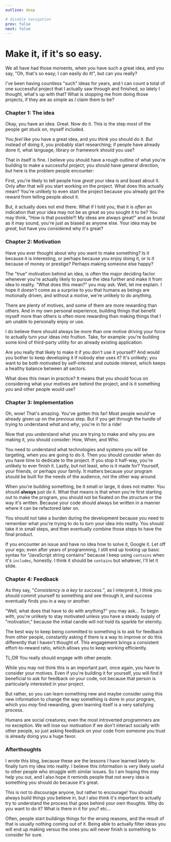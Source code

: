 ```yaml
---
outline: deep

# disable navigation
prev: false
next: false
---
```


# Make it, if it's so easy.

We all have had those moments, when you have such a great idea, and you say, "Oh, that's so easy; I can easily do it!", but can you really?

I've been having countless "such" ideas for years, and I can count a total of one successful project that I actually saw through and finished, so lately I thought, what's up with that? What is stopping me from doing those projects, if they are as simple as *I* claim them to be?

### Chapter 1: The idea

Okay, you have an idea. Great. Now do it. This is the step *most* of the people get stuck on, myself included.

You *feel* like you have a great idea, and you *think* you should do it. But instead of doing it, you probably start researching; if people have already done it, what language, library or framework should you use?

That in itself is fine. I believe you should have a rough outline of what you're building to make a successful project; you should have general direction, *but* here is the problem people encounter:

First, you're likely to tell people how *great* your idea is and boast about it. Only after that will you start working on the project. What does this actually mean? You're unlikely to even start the project because you already got the reward from telling people about it.

But, it actually does not end there. What if I told you, that it is *often* an indication that your idea may not be as great as you sought it to be? You may think, "How is that possible?! My ideas are always great!" and as brutal as it may sound, you're just as biased as anyone else. Your idea may be *great*, but have you considered why it's great?

### Chapter 2: Motivation

Have you ever thought about why you want to make something? Is it because it is interesting, or perhaps because you enjoy doing it, or is it because of money or prestige? Perhaps making someone else happy?

The "true" motivation behind an idea, is often the major deciding factor whenever you're actually likely to pursue the idea further and make it from idea to reality. "What does this mean?" you may ask. Well, let me explain. I hope it doesn't come as a surprise to you that humans as beings are motionally driven, and without a *motive*, we're unlikely to do anything.

There are plenty of motives, and some of them are more rewarding than others. And in my own personal experience, building things that benefit myself more than others is often more rewarding than making things that I am unable to personally enjoy or use.

I do believe there should always be more than one motive driving your force to actually turn your ideas into fruition. Take, for example: you're building some kind of third-party utility for an already existing application. 

Are you really that likely to make it if you don't use it yourself? And would you bother to keep developing it if nobody else uses it? It's unlikely; you want to be both motivated by self-interest and outside interest, which keeps a healthy balance between all sectors.

What does this mean in practice? It means that you should focus on considering what your motives are behind the project, and is it something *you* and other people would use?

### Chapter 3: Implementation

Oh, wow! That's amazing. You've gotten this far! Most people would've already given up on the previous step. But if you get through the hurdle of trying to understand *what* and *why*, you're in for a ride!

Now that you understand what you are trying to make and why you are making it, you should consider: How, When, and Who. 

You need to understand what technologies and systems you will be targeting, when you are going to do it. Then you should consider when do you have time to dedicate to the project. If you stop it half-way, you're unlikely to ever finish it. Lastly, but not least, who is it made for? Yourself, your friends, or perhaps your family. It matters because your program should be built for the needs of the audience, not the other way around.

When you're building something, be it small or large, it does not matter. You should **always** just do it. What that means is that when you're first starting out to make the program, you should not be fixated on the structure or the way it's written. Because your code should always be written in a manner where it can be refactored later on.

You should not take a burden during the development because you need to remember what you're trying to do to *turn* your idea into reality. You should take it in small steps, and then eventually combine those steps to have the final product.

If you encounter an issue and have no idea how to solve it, Google it. Let off your ego; even after years of programming, I still end up looking up basic syntax for "JavaScript string contains" because I keep using `contains` when it's `includes`, honestly. I think it should be `contains` but whatever, I'll let it slide.

### Chapter 4: Feedback

As they say, "*Consistency is a key to success.*", as I interpret it, I think you should commit yourself to something and see through it, and success eventually finds you in a way or another. 

"Well, what does that have to do with anything?" you may ask... To begin with, you're unlikely to stay motivated unless you have a steady supply of "motivation," because the initial candle will not hold its sparkle for eternity.

The best way to keep being committed to something is to ask for feedback from other people, constantly asking if there is a way to improve or do this differently that I haven't thought of. This engagement brings a consistent effort-to-reward ratio, which allows you to keep working efficiently.

TL;DR You really should engage with other people.

While you may not think this is an important part, once again, you have to consider your motives. Even if you're building it for yourself, you will find it beneficial to ask for feedback on your code, not because that person is particularly interested in your project. 

But rather, so you can learn something new and maybe consider using this new information to change the way something is done in your program, which you *may* find rewarding, given learning itself is a very satisfying process.

Humans are social creatures; even the most introverted programmers are no exception. We will lose our motivation if we don't interact socially with other people, so just asking feedback on your code from someone you trust is already doing you a huge favor.

### Afterthoughts

I wrote this blog, because these are the lessons I have learned lately to finally turn my idea into reality. I believe this information is very likely useful to other people who struggle with similar issues. So I am hoping this may help you out, and I also hope it reminds people that not every idea is something you should do because it's great.

This is not to discourage anyone, but rather to encourage! You should always build things you believe in, but I also think it's important to actually try to understand the process that goes behind your own thoughts. Why do you want to do it? What is there in it for you? etc...

Often, people start buildings things for the wrong reasons, and the result of that is usually nothing coming out of it. Being able to actually filter ideas you will end up making versus the ones you will never finish is something to consider for sure.
